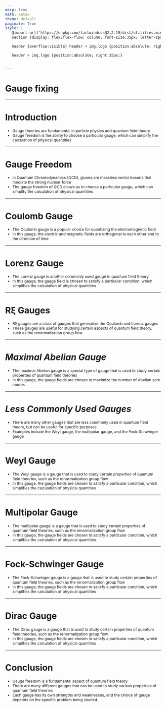 ```yaml
---
marp: true
math: katex
theme: default
paginate: True
style: |
   @import url('https://unpkg.com/tailwindcss@2.2.19/dist/utilities.min.css');
   section {display: flex;flex-flow: column; font-size:35px; letter-spacing:1.4px;}

   header {overflow:visible} header > img.logo {position:absolute; right:15px;}

   header > img.logo {position:absolute; right:15px;}


---
```

<!-- backgroundColor: white -->
<!-- _class: lead -->

 # Gauge fixing

---
<style scoped>p,li {font-size:0.92em}</style>

 # **Introduction**

- Gauge theories are fundamental in particle physics and quantum field theory
- Gauge freedom is the ability to choose a particular gauge, which can simplify the calculation of physical quantities

---
<style scoped>p,li {font-size:0.92em}</style>

 # Gauge Freedom

- In Quantum Chromodynamics (QCD), gluons are massless vector bosons that mediate the strong nuclear force
- The gauge freedom of QCD allows us to choose a particular gauge, which can simplify the calculation of physical quantities

---
<style scoped>p,li {font-size:0.92em}</style>

 # Coulomb Gauge
- The Coulomb gauge is a popular choice for quantizing the electromagnetic field
- In this gauge, the electric and magnetic fields are orthogonal to each other and to the direction of time


---
<style scoped>p,li {font-size:0.92em}</style>

 # **Lorenz Gauge**

- The Lorenz gauge is another commonly used gauge in quantum field theory
- In this gauge, the gauge field is chosen to satisfy a particular condition, which simplifies the calculation of physical quantities

---
<style scoped>p,li {font-size:0.92em}</style>

 # Rξ Gauges
- Rξ gauges are a class of gauges that generalize the Coulomb and Lorenz gauges
- These gauges are useful for studying certain aspects of quantum field theory, such as the renormalization group flow


---
<style scoped>p,li {font-size:0.92em}</style>

 # _Maximal Abelian Gauge_

- The maximal Abelian gauge is a special type of gauge that is used to study certain properties of quantum field theories
- In this gauge, the gauge fields are chosen to maximize the number of Abelian zero modes

---
<style scoped>p,li {font-size:0.92em}</style>

 # _Less Commonly Used Gauges_

- There are many other gauges that are less commonly used in quantum field theory, but can be useful for specific purposes
- Examples include the Weyl gauge, the multipolar gauge, and the Fock-Schwinger gauge

---
<style scoped>p,li {font-size:0.92em}</style>

 # **Weyl Gauge**
- The Weyl gauge is a gauge that is used to study certain properties of quantum field theories, such as the renormalization group flow
- In this gauge, the gauge fields are chosen to satisfy a particular condition, which simplifies the calculation of physical quantities


---
<style scoped>p,li {font-size:0.92em}</style>

 # Multipolar Gauge

- The multipolar gauge is a gauge that is used to study certain properties of quantum field theories, such as the renormalization group flow
- In this gauge, the gauge fields are chosen to satisfy a particular condition, which simplifies the calculation of physical quantities

---
<style scoped>p,li {font-size:0.92em}</style>

 # Fock-Schwinger Gauge

- The Fock-Schwinger gauge is a gauge that is used to study certain properties of quantum field theories, such as the renormalization group flow
- In this gauge, the gauge fields are chosen to satisfy a particular condition, which simplifies the calculation of physical quantities

---
<style scoped>p,li {font-size:0.92em}</style>

 # Dirac Gauge
- The Dirac gauge is a gauge that is used to study certain properties of quantum field theories, such as the renormalization group flow
- In this gauge, the gauge fields are chosen to satisfy a particular condition, which simplifies the calculation of physical quantities


---
<style scoped>p,li {font-size:0.88em}</style>

 # Conclusion

- Gauge freedom is a fundamental aspect of quantum field theory
- There are many different gauges that can be used to study various properties of quantum field theories
- Each gauge has its own strengths and weaknesses, and the choice of gauge depends on the specific problem being studied.